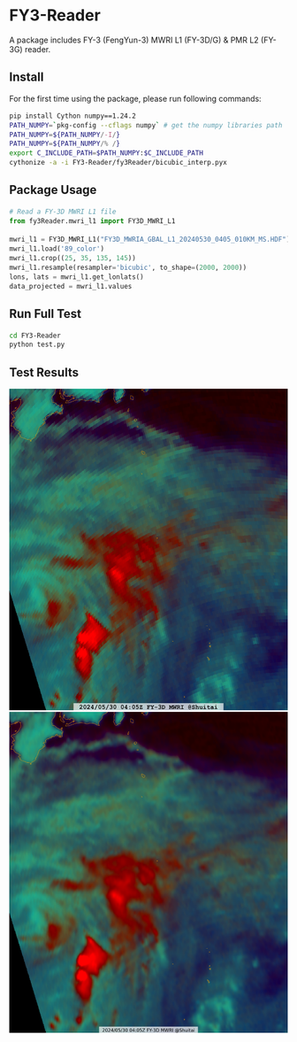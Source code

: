 # FY3-Reader
A package includes FY-3 (FengYun-3) MWRI L1 (FY-3D/G) &amp; PMR L2 (FY-3G) reader.

## Install
For the first time using the package, please run following commands:
```Bash
pip install Cython numpy==1.24.2
PATH_NUMPY=`pkg-config --cflags numpy` # get the numpy libraries path
PATH_NUMPY=${PATH_NUMPY/-I/}
PATH_NUMPY=${PATH_NUMPY/% /}
export C_INCLUDE_PATH=$PATH_NUMPY:$C_INCLUDE_PATH
cythonize -a -i FY3-Reader/fy3Reader/bicubic_interp.pyx
```

## Package Usage
```Python
# Read a FY-3D MWRI L1 file
from fy3Reader.mwri_l1 import FY3D_MWRI_L1

mwri_l1 = FY3D_MWRI_L1("FY3D_MWRIA_GBAL_L1_20240530_0405_010KM_MS.HDF")
mwri_l1.load('89_color')
mwri_l1.crop((25, 35, 135, 145))
mwri_l1.resample(resampler='bicubic', to_shape=(2000, 2000))
lons, lats = mwri_l1.get_lonlats()
data_projected = mwri_l1.values
```

## Run Full Test
```Bash
cd FY3-Reader
python test.py
```

## Test Results
![89_color_nearest](89_color_nearest.png)
![89_color_bicubic](89_color_bicubic.png)
